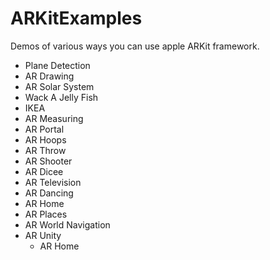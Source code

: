 # ARKitExamples
Demos of various ways you can use apple ARKit framework.

* Plane Detection
* AR Drawing
* AR Solar System
* Wack A Jelly Fish
* IKEA
* AR Measuring
* AR Portal
* AR Hoops
* AR Throw
* AR Shooter
* AR Dicee
* AR Television
* AR Dancing
* AR Home
* AR Places
* AR World Navigation
* AR Unity
    * AR Home
